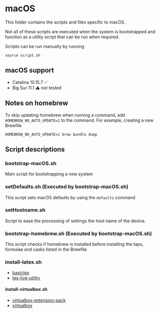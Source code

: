 # macOS

This folder contains the scripts and files specific to macOS.

Not all of these scripts are executed when the system is bootstrapped and function as a utility script that can be run when required.

Scripts can be run manually by running

```shell
source script.sh
```

## macOS support

- Catalina 10.15.7 ✅
- Big Sur 11.1 ⚠️ not tested

## Notes on homebrew

To skip updating homebrew when running a command, add `HOMEBREW_NO_AUTO_UPDATE=1` to the command. For example, creating a new Brewfile

```shell
HOMEBREW_NO_AUTO_UPDATE=1 brew bundle dump
```

## Script descriptions

### bootstrap-macOS.sh

Main script for bootstrapping a new system

### setDefaults.sh (Executed by bootstrap-macOS.sh)

This script sets macOS defaults by using the `defaults` command

### setHostname.sh

Script to ease the processing of settings the host name of the device.

### bootstrap-homebrew.sh (Executed by bootstrap-macOS.sh)

This script checks if homebrew is installed before installing the taps, formulae and casks listed in the Brewfile

### install-latex.sh

* [basictex](https://formulae.brew.sh/cask/basictex)
* [tex-live-utility](https://formulae.brew.sh/cask/tex-live-utility)

#### install-virtualbox.sh

* [virtualbox-extension-pack](https://formulae.brew.sh/cask/virtualbox-extension-pack)
* [virtualbox](https://formulae.brew.sh/cask/virtualbox)

